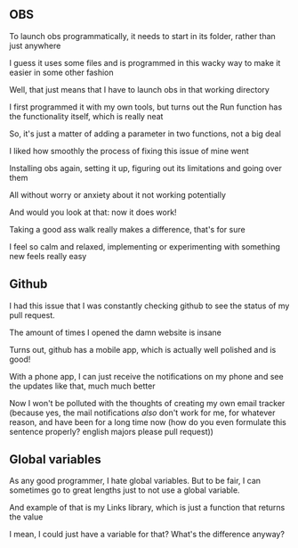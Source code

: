 ## OBS

To launch obs programmatically, it needs to start in its folder, rather than just anywhere

I guess it uses some files and is programmed in this wacky way to make it easier in some other fashion

Well, that just means that I have to launch obs in that working directory

I first programmed it with my own tools, but turns out the Run function has the functionality itself, which is really neat

So, it's just a matter of adding a parameter in two functions, not a big deal

I liked how smoothly the process of fixing this issue of mine went

Installing obs again, setting it up, figuring out its limitations and going over them

All without worry or anxiety about it not working potentially

And would you look at that: now it does work!

Taking a good ass walk really makes a difference, that's for sure

I feel so calm and relaxed, implementing or experimenting with something new feels really easy

## Github

I had this issue that I was constantly checking github to see the status of my pull request.

The amount of times I opened the damn website is insane

Turns out, github has a mobile app, which is actually well polished and is good!

With a phone app, I can just receive the notifications on my phone and see the updates like that, much much better

Now I won't be polluted with the thoughts of creating my own email tracker (because yes, the mail notifications *also* don't work for me, for whatever reason, and have been for a long time now (how do you even formulate this sentence properly? english majors please pull request))

## Global variables

As any good programmer, I hate global variables. But to be fair, I can sometimes go to great lengths just to not use a global variable.

And example of that is my Links library, which is just a function that returns the value

I mean, I could just have a variable for that? What's the difference anyway?